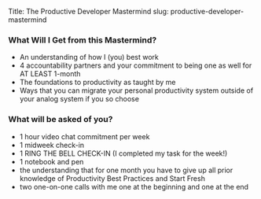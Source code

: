 Title: The Productive Developer Mastermind
slug: productive-developer-mastermind

### What Will I Get from this Mastermind?
- An understanding of how I (you) best work
- 4 accountability partners and your commitment to being one as well for AT LEAST 1-month
- The foundations to productivity as taught by me
- Ways that you can migrate your personal productivity system outside of your analog system if you so choose

### What will be asked of you?
- 1 hour video chat commitment per week
- 1 midweek check-in
- 1 RING THE BELL CHECK-IN (I completed my task for the week!)
- 1 notebook and pen
- the understanding that for one month you have to give up all prior knowledge of Productivity Best Practices and Start Fresh
- two one-on-one calls with me one at the beginning and one at the end

